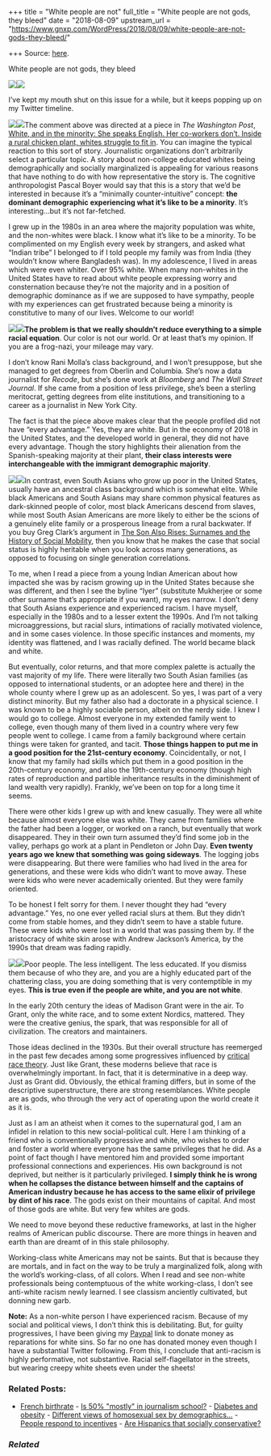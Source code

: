 +++
title = "White people are not"
full_title = "White people are not gods, they bleed"
date = "2018-08-09"
upstream_url = "https://www.gnxp.com/WordPress/2018/08/09/white-people-are-not-gods-they-bleed/"

+++
Source: [here](https://www.gnxp.com/WordPress/2018/08/09/white-people-are-not-gods-they-bleed/).

White people are not gods, they bleed

[![](https://i0.wp.com/www.gnxp.com/WordPress/wp-content/uploads/2018/08/godshavefall.jpg?resize=559%2C777&ssl=1)![](https://i0.wp.com/www.gnxp.com/WordPress/wp-content/uploads/2018/08/godshavefall.jpg?resize=559%2C777&ssl=1)](https://twitter.com/ranimolla/status/1024680943666257922)

I’ve kept my mouth shut on this issue for a while, but it keeps popping up on my Twitter timeline.

[![](https://i0.wp.com/www.gnxp.com/WordPress/wp-content/uploads/2018/08/hillbilly.jpeg?resize=182%2C276&ssl=1)![](https://i0.wp.com/www.gnxp.com/WordPress/wp-content/uploads/2018/08/hillbilly.jpeg?resize=182%2C276&ssl=1)](https://www.amazon.com/exec/obidos/ASIN/0062300547/geneexpressio-20/ref=as_at/?imprToken=2YMKHaKbGIwQR.auDXkINg&slotNum=0&creativeASIN=B073NP8WT3&linkCode=w61&imprToken=m80uNz5ZQNH7K5yrpxswdQ&slotNum=42)The comment above was directed at a piece in *The Washington Post*, [White, and in the minority: She speaks English. Her co-workers don’t. Inside a rural chicken plant, whites struggle to fit in](https://www.washingtonpost.com/news/local/wp/2018/07/30/feature/majority-minority-white-workers-at-this-pennsylvania-chicken-plant-now-struggle-to-fit-in/?utm_term=.1ee8e9241954). You can imagine the typical reaction to this sort of story. Journalistic organizations don’t arbitrarily select a particular topic. A story about non-college educated whites being demographically and socially marginalized is appealing for various reasons that have nothing to do with how representative the story is. The cognitive anthropologist Pascal Boyer would say that this is a story that we’d be interested in because it’s a “minimally counter-intuitive” concept: **the dominant demographic experiencing what it’s like to be a minority**. It’s interesting…but it’s not far-fetched.

I grew up in the 1980s in an area where the majority population was white, and the non-whites were black. I know what it’s like to be a minority. To be complimented on my English every week by strangers, and asked what “Indian tribe” I belonged to if I told people my family was from India (they wouldn’t know where Bangladesh was). In my adolescence, I lived in areas which were even whiter. Over 95% white. When many non-whites in the United States have to read about white people expressing worry and consternation because they’re not the majority and in a position of demographic dominance as if we are supposed to have sympathy, people with my experiences can get frustrated because being a minority is constitutive to many of our lives. Welcome to our world!

[![](https://i0.wp.com/www.gnxp.com/WordPress/wp-content/uploads/2018/08/afarewelltoalms.jpeg?resize=182%2C277&ssl=1)![](https://i0.wp.com/www.gnxp.com/WordPress/wp-content/uploads/2018/08/afarewelltoalms.jpeg?resize=182%2C277&ssl=1)](https://www.amazon.com/exec/obidos/ASIN/B001EQ4OLA/geneexpressio-20/ref=as_at?creativeASIN=B073NP8WT3&linkCode=w61&imprToken=m80uNz5ZQNH7K5yrpxswdQ&slotNum=42)**The problem is that we really shouldn’t reduce everything to a simple racial equation**. Our color is not our world. Or at least that’s my opinion. If you are a frog-nazi, your mileage may vary.

I don’t know Rani Molla’s class background, and I won’t presuppose, but she managed to get degrees from Oberlin and Columbia. She’s now a data journalist for *Recode*, but she’s done work at *Bloomberg* and *The Wall Street Journal*. If she came from a position of less privilege, she’s been a sterling meritocrat, getting degrees from elite institutions, and transitioning to a career as a journalist in New York City.

The fact is that the piece above makes clear that the people profiled did not have “every advantage.” Yes, they are white. But in the economy of 2018 in the United States, and the developed world in general, they did not have every advantage. Though the story highlights their alienation from the Spanish-speaking majority at their plant, **their class interests were interchangeable with the immigrant demographic majority**.

[![](https://i0.wp.com/www.gnxp.com/WordPress/wp-content/uploads/2018/08/sonalsorises.jpeg?resize=183%2C276&ssl=1)![](https://i0.wp.com/www.gnxp.com/WordPress/wp-content/uploads/2018/08/sonalsorises.jpeg?resize=183%2C276&ssl=1)](https://www.amazon.com/exec/obidos/ASIN/B00HNF5Z96/geneexpressio-20/ref=as_at/?imprToken=JUQuuI7Bc9dr6e.7vNcZWA&slotNum=1&creativeASIN=B073NP8WT3&linkCode=w61&imprToken=m80uNz5ZQNH7K5yrpxswdQ&slotNum=42)In contrast, even South Asians who grow up poor in the United States, usually have an ancestral class background which is somewhat elite. While black Americans and South Asians may share common physical features as dark-skinned people of color, most black Americans descend from slaves, while most South Asian Americans are more likely to either be the scions of a genuinely elite family or a prosperous lineage from a rural backwater. If you buy Greg Clark’s argument in [The Son Also Rises: Surnames and the History of Social Mobility](https://www.amazon.com/exec/obidos/ASIN/B00HNF5Z96/geneexpressio-20/ref=as_at/?imprToken=JUQuuI7Bc9dr6e.7vNcZWA&slotNum=1&creativeASIN=B073NP8WT3&linkCode=w61&imprToken=m80uNz5ZQNH7K5yrpxswdQ&slotNum=42), then you know that he makes the case that social status is highly heritable when you look across many generations, as opposed to focusing on single generation correlations.

To me, when I read a piece from a young Indian American about how impacted she was by racism growing up in the United States because she was different, and then I see the byline “Iyer” (substitute Mukherjee or some other surname that’s appropriate if you want), my eyes narrow. I don’t deny that South Asians experience and experienced racism. I have myself, especially in the 1980s and to a lesser extent the 1990s. And I’m not talking microaggressions, but racial slurs, intimations of racially motivated violence, and in some cases violence. In those specific instances and moments, my identity was flattened, and I was racially defined. The world became black and white.

But eventually, color returns, and that more complex palette is actually the vast majority of my life. There were literally two South Asian families (as opposed to international students, or an adoptee here and there) in the whole county where I grew up as an adolescent. So yes, I was part of a very distinct minority. But my father also had a doctorate in a physical science. I was known to be a highly sociable person, albeit on the nerdy side. I knew I would go to college. Almost everyone in my extended family went to college, even though many of them lived in a country where very few people went to college. I came from a family background where certain things were taken for granted, and tacit. **Those things happen to put me in a good position for the 21st-century economy**. Coincidentally, or not, I know that my family had skills which put them in a good position in the 20th-century economy, and also the 19th-century economy (though high rates of reproduction and partible inheritance results in the diminishment of land wealth very rapidly). Frankly, we’ve been on top for a long time it seems.

There were other kids I grew up with and knew casually. They were all white because almost everyone else was white. They came from families where the father had been a logger, or worked on a ranch, but eventually that work disappeared. They in their own turn assumed they’d find some job in the valley, perhaps go work at a plant in Pendleton or John Day. **Even twenty years ago we knew that something was going sideways**. The logging jobs were disappearing. But there were families who had lived in the area for generations, and these were kids who didn’t want to move away. These were kids who were never academically oriented. But they were family oriented.

To be honest I felt sorry for them. I never thought they had “every advantage.” Yes, no one ever yelled racial slurs at them. But they didn’t come from stable homes, and they didn’t seem to have a stable future. These were kids who were lost in a world that was passing them by. If the aristocracy of white skin arose with Andrew Jackson’s America, by the 1990s that dream was fading rapidly.

[![](https://i0.wp.com/www.gnxp.com/WordPress/wp-content/uploads/2018/08/defendingmsaterrace.jpeg?resize=187%2C269&ssl=1)![](https://i0.wp.com/www.gnxp.com/WordPress/wp-content/uploads/2018/08/defendingmsaterrace.jpeg?resize=187%2C269&ssl=1)](https://www.amazon.com/exec/obidos/ASIN/B01708AJRI/geneexpressio-20/ref=as_at/?imprToken=jhizg0NRSjiFKGn9vNcdkw&slotNum=0&creativeASIN=0691058873&linkCode=w61&imprToken=WVssmyFK16ica2DvBXNoWw&slotNum=208)Poor people. The less intelligent. The less educated. If you dismiss them because of who they are, and you are a highly educated part of the chattering class, you are doing something that is very contemptible in my eyes. **This is true even if the people are white, and you are not white**.

In the early 20th century the ideas of Madison Grant were in the air. To Grant, only the white race, and to some extent Nordics, mattered. They were the creative genius, the spark, that was responsible for all of civilization. The creators and maintainers.

Those ideas declined in the 1930s. But their overall structure has reemerged in the past few decades among some progressives influenced by [critical race theory](https://en.wikipedia.org/wiki/Critical_race_theory). Just like Grant, these moderns believe that race is overwhelmingly important. In fact, that it is determinative in a deep way. Just as Grant did. Obviously, the ethical framing differs, but in some of the descriptive superstructure, there are strong resemblances. White people are as gods, who through the very act of operating upon the world create it as it is.

Just as I am an atheist when it comes to the supernatural god, I am an infidel in relation to this new social-political cult. Here I am thinking of a friend who is conventionally progressive and white, who wishes to order and foster a world where everyone has the same privileges that he did. As a point of fact though I have mentored him and provided some important professional connections and experiences. His own background is not deprived, but neither is it particularly privileged. **I simply think he is wrong when he collapses the distance between himself and the captains of American industry because he has access to the same elixir of privilege by dint of his race**. The gods exist on their mountains of capital. And most of those gods are white. But very few whites are gods.

We need to move beyond these reductive frameworks, at last in the higher realms of American public discourse. There are more things in heaven and earth than are dreamt of in this stale philosophy.

Working-class white Americans may not be saints. But that is because they are mortals, and in fact on the way to be truly a marginalized folk, along with the world’s working-class, of all colors. When I read and see non-white professionals being contemptuous of the white working-class, I don’t see anti-white racism newly learned. I see classism anciently cultivated, but donning new garb.

**Note:** As a non-white person I have experienced racism. Because of my social and political views, I don’t think this is debilitating. But, for guilty progressives, I have been giving my [Paypal](https://www.paypal.com/donate/?token=M8F9j26-26ejJiDJk9Il_EbIYPpjr2Gb8YXCzWOhj-qf5iCWk-iVHjQJThlgseoQZtR8hm&country.x=US&locale.x=US) link to donate money as reparations for white sins. So far no one has donated money even though I have a substantial Twitter following. From this, I conclude that anti-racism is highly performative, not substantive. Racial self-flagellator in the streets, but wearing creepy white sheets even under the sheets!

### Related Posts:

- [French
  birthrate](https://www.gnxp.com/WordPress/2006/03/30/french-birthrate/) - [Is 50% "mostly" in journalism
  school?](https://www.gnxp.com/WordPress/2014/06/27/is-50-mostly-in-journalism-school/) - [Diabetes and
  obesity](https://www.gnxp.com/WordPress/2009/11/27/diabetes-and-obesity/) - [Different views of homosexual sex by
  demographics…](https://www.gnxp.com/WordPress/2022/06/15/different-views-of-homosexual-sex-by-demographics-democrats/) - [People respond to
  incentives](https://www.gnxp.com/WordPress/2011/12/04/people-respond-to-incentives/) - [Are Hispanics that socially
  conservative?](https://www.gnxp.com/WordPress/2012/05/24/are-hispanics-that-socially-conservative/)

### *Related*

[](https://www.addtoany.com/add_to/facebook?linkurl=https%3A%2F%2Fwww.gnxp.com%2FWordPress%2F2018%2F08%2F09%2Fwhite-people-are-not-gods-they-bleed%2F&linkname=White%20people%20are%20not%20gods%2C%20they%20bleed "Facebook")[](https://www.addtoany.com/add_to/twitter?linkurl=https%3A%2F%2Fwww.gnxp.com%2FWordPress%2F2018%2F08%2F09%2Fwhite-people-are-not-gods-they-bleed%2F&linkname=White%20people%20are%20not%20gods%2C%20they%20bleed "Twitter")[](https://www.addtoany.com/add_to/email?linkurl=https%3A%2F%2Fwww.gnxp.com%2FWordPress%2F2018%2F08%2F09%2Fwhite-people-are-not-gods-they-bleed%2F&linkname=White%20people%20are%20not%20gods%2C%20they%20bleed "Email")[](https://www.addtoany.com/share)
